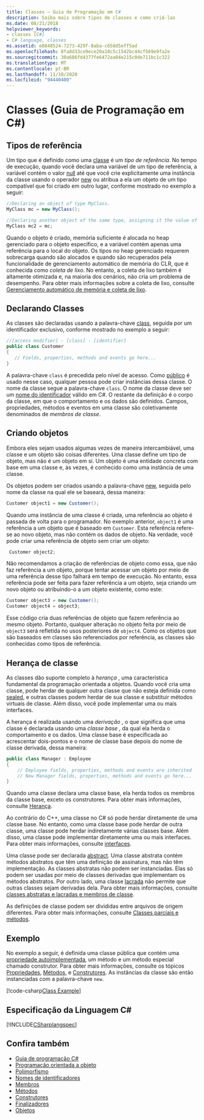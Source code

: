 ```yaml
---
title: Classes – Guia de Programação em C#
description: Saiba mais sobre tipos de classes e como criá-las
ms.date: 08/21/2018
helpviewer_keywords:
- classes [C#]
- C# language, classes
ms.assetid: e8848524-7273-429f-8aba-c658d5eff5ad
ms.openlocfilehash: 8fa8d33ce9ece20a18c5c1542bc44cf569e9fa2e
ms.sourcegitcommit: 30a686fd4377fe6472aa04e215c0de711bc1c322
ms.translationtype: MT
ms.contentlocale: pt-BR
ms.lasthandoff: 11/10/2020
ms.locfileid: "94440400"
---
```

# <a name="classes-c-programming-guide"></a>Classes (Guia de Programação em C#)

## <a name="reference-types"></a>Tipos de referência  

Um tipo que é definido como uma [classe](../../language-reference/keywords/class.md) é um *tipo de referência*. No tempo de execução, quando você declara uma variável de um tipo de referência, a variável contém o valor [null](../../language-reference/keywords/null.md) até que você crie explicitamente uma instância da classe usando o operador [new](../../language-reference/operators/new-operator.md) ou atribua a ela um objeto de um tipo compatível que foi criado em outro lugar, conforme mostrado no exemplo a seguir:

```csharp
//Declaring an object of type MyClass.
MyClass mc = new MyClass();

//Declaring another object of the same type, assigning it the value of the first object.
MyClass mc2 = mc;
```

Quando o objeto é criado, memória suficiente é alocada no heap gerenciado para o objeto específico, e a variável contém apenas uma referência para o local do objeto. Os tipos no heap gerenciado requerem sobrecarga quando são alocados e quando são recuperados pela funcionalidade de gerenciamento automático de memória do CLR, que é conhecida como *coleta de lixo*. No entanto, a coleta de lixo também é altamente otimizada e, na maioria dos cenários, não cria um problema de desempenho. Para obter mais informações sobre a coleta de lixo, consulte [Gerenciamento automático de memória e coleta de lixo](../../../standard/garbage-collection/fundamentals.md).  
  
## <a name="declaring-classes"></a>Declarando Classes

 As classes são declaradas usando a palavra-chave [class](../../language-reference/keywords/class.md), seguida por um identificador exclusivo, conforme mostrado no exemplo a seguir:

 ```csharp
//[access modifier] - [class] - [identifier]
 public class Customer
 {
    // Fields, properties, methods and events go here...
 }
```

 A palavra-chave `class` é precedida pelo nível de acesso. Como [público](../../language-reference/keywords/public.md) é usado nesse caso, qualquer pessoa pode criar instâncias dessa classe. O nome da classe segue a palavra-chave `class`. O nome da classe deve ser um [nome do identificador](../inside-a-program/identifier-names.md) válido em C#. O restante da definição é o corpo da classe, em que o comportamento e os dados são definidos. Campos, propriedades, métodos e eventos em uma classe são coletivamente denominados de *membros de classe*.  
  
## <a name="creating-objects"></a>Criando objetos

Embora eles sejam usados algumas vezes de maneira intercambiável, uma classe e um objeto são coisas diferentes. Uma classe define um tipo de objeto, mas não é um objeto em si. Um objeto é uma entidade concreta com base em uma classe e, às vezes, é conhecido como uma instância de uma classe.  
  
 Os objetos podem ser criados usando a palavra-chave [new](../../language-reference/operators/new-operator.md), seguida pelo nome da classe na qual ele se baseará, dessa maneira:  

 ```csharp
 Customer object1 = new Customer();
 ```

 Quando uma instância de uma classe é criada, uma referência ao objeto é passada de volta para o programador. No exemplo anterior, `object1` é uma referência a um objeto que é baseado em `Customer`. Esta referência refere-se ao novo objeto, mas não contém os dados de objeto. Na verdade, você pode criar uma referência de objeto sem criar um objeto:  

```csharp
 Customer object2;
```

 Não recomendamos a criação de referências de objeto como essa, que não faz referência a um objeto, porque tentar acessar um objeto por meio de uma referência desse tipo falhará em tempo de execução. No entanto, essa referência pode ser feita para fazer referência a um objeto, seja criando um novo objeto ou atribuindo-o a um objeto existente, como este:  

 ```csharp
 Customer object3 = new Customer();
 Customer object4 = object3;
```
  
 Esse código cria duas referências de objeto que fazem referência ao mesmo objeto. Portanto, qualquer alteração no objeto feita por meio de `object3` será refletida no usos posteriores de `object4`. Como os objetos que são baseados em classes são referenciados por referência, as classes são conhecidas como tipos de referência.  
  
## <a name="class-inheritance"></a>Herança de classe  

As classes dão suporte completo à *herança* , uma característica fundamental da programação orientada a objetos. Quando você cria uma classe, pode herdar de qualquer outra classe que não esteja definida como [sealed](../../language-reference/keywords/sealed.md), e outras classes podem herdar de sua classe e substituir métodos virtuais de classe. Além disso, você pode implementar uma ou mais interfaces.

A herança é realizada usando uma *derivação* , o que significa que uma classe é declarada usando uma *classe base* , da qual ela herda o comportamento e os dados. Uma classe base é especificada ao acrescentar dois-pontos e o nome de classe base depois do nome de classe derivada, dessa maneira:  

 ```csharp
 public class Manager : Employee
 {
     // Employee fields, properties, methods and events are inherited
     // New Manager fields, properties, methods and events go here...
 }
 ```

Quando uma classe declara uma classe base, ela herda todos os membros da classe base, exceto os construtores. Para obter mais informações, consulte [Herança](inheritance.md).
  
Ao contrário do C++, uma classe no C# só pode herdar diretamente de uma classe base. No entanto, como uma classe base pode herdar de outra classe, uma classe pode herdar indiretamente várias classes base. Além disso, uma classe pode implementar diretamente uma ou mais interfaces. Para obter mais informações, consulte [interfaces](../interfaces/index.md).  
  
Uma classe pode ser declarada [abstract](../../language-reference/keywords/abstract.md). Uma classe abstrata contém métodos abstratos que têm uma definição de assinatura, mas não têm implementação. As classes abstratas não podem ser instanciadas. Elas só podem ser usadas por meio de classes derivadas que implementam os métodos abstratos. Por outro lado, uma classe [lacrada](../../language-reference/keywords/sealed.md) não permite que outras classes sejam derivadas dela. Para obter mais informações, consulte [classes abstratas e lacradas e membros de classe](abstract-and-sealed-classes-and-class-members.md).  
  
As definições de classe podem ser divididas entre arquivos de origem diferentes. Para obter mais informações, consulte [Classes parciais e métodos](partial-classes-and-methods.md).  
  
## <a name="example"></a>Exemplo

No exemplo a seguir, é definida uma classe pública que contém uma [propriedade autoimplementada](auto-implemented-properties.md), um método e um método especial chamado construtor. Para obter mais informações, consulte os tópicos [Propriedades](properties.md), [Métodos](methods.md), e [Construtores](constructors.md). As instâncias da classe são então instanciadas com a palavra-chave `new`.  
  
[!code-csharp[Class Example](~/samples/snippets/csharp/programming-guide/classes-and-structs/class-example.cs)]
  
## <a name="c-language-specification"></a>Especificação da Linguagem C#

[!INCLUDE[CSharplangspec](~/includes/csharplangspec-md.md)]  
  
## <a name="see-also"></a>Confira também

- [Guia de programação C#](../index.md)
- [Programação orientada a objeto](../../tutorials/intro-to-csharp/object-oriented-programming.md)
- [Polimorfismo](polymorphism.md)
- [Nomes de identificadores](../inside-a-program/identifier-names.md)
- [Membros](members.md)
- [Métodos](methods.md)
- [Construtores](constructors.md)
- [Finalizadores](destructors.md)
- [Objetos](objects.md)
